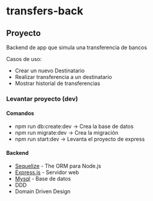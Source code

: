 # transfers-back

## Proyecto

Backend de app que simula una transferencia de bancos

Casos de uso:

- Crear un nuevo Destinatario
- Realizar transferencia a un destinatario
- Mostrar historial de transferencias


### Levantar proyecto (dev)
#### Comandos

- npm run db:create:dev -> Crea la base de datos
- npm run migrate:dev -> Crea la migración
- npm run start:dev -> Levanta el proyecto de express


#### Backend

- [Sequelize](https://github.com/sequelize/sequelize) - The ORM para Node.js
- [Express.js](https://expressjs.com/) - Servidor web
- [Mysql](https://www.mysql.com/) - Base de datos
- DDD
- Domain Driven Design



